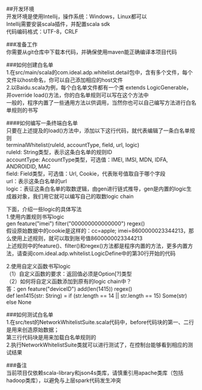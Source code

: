 ##开发环境  
开发环境是使用Intellij，操作系统：Windows，Linux都可以  
Intellij需要安装scala插件，并配置scala sdk  
代码编码格式：UTF-8，CRLF  

###准备工作  
你需要从git仓库中下载本代码，并确保使用maven能正确编译本项目代码  

###如何创建白名单  
1.在src/main/scala的com.ideal.adp.whitelist.detail包中，含有多个文件，每个文件以host命名，你可以自己添加相应的host文件  
2.以Baidu.scala为例，每个白名单文件都有一个类 extends LogicGenerable，并override load()方法，你的白名单规则可以写在这个方法中  
  一般的，程序内置了一些通用方法以供调用，当然你也可以自己编写方法进行白名单规则的书写  

####如何编写一条终端白名单  
只要在上述提及的load()方法中，添加以下这行代码，就代表编辑了一条白名单规则  
terminalWhitelist(ruleId, accountType, field, url, logic)  
ruleId: String类型，表示这条白名单的规则ID  
accountType: AccountType类型，可选值：IMEI, IMSI, MDN, IDFA, ANDROIDID, MAC  
field: Field类型，可选值：Url, Cookie，代表账号值取自于哪个字段  
url：表示这条白名单的url  
logic：表征这条白名单的取数逻辑，由gen进行链式推导，gen是内置的logic生成器对象，我们用它就可以编写自己的取数logic chain  

下面，介绍一些logic的具体写法  
1.使用内置规则书写logic  
gen feature("imei") filter("000000000000000") regex()  
假设原始数据中的cookie是这样的：cc=apple; imei=8600000023344213，那么使用上述规则，就可以取到账号值8600000023344213  
上述规则中的feature()、filter()和regex()方法都是程序内置的方法，更多内置方法，请查阅com.ideal.adp.whitelist.LogicDefine中的第30行开始的代码  

2.使用自定义函数书写logic  
（1）自定义函数的要求：返回值必须是Option[?]类型  
（2）如何将自定义函数添加到原有的logic chain中？  
     答：gen feature("deviceID") add(len(1415)) regex()  
         def len1415(str: String) = if (str.length == 14 || str.length == 15) Some(str) else None  


###如何测试白名单  
1.在src/test的NetworkWhitelistSuite.scala代码中，before代码块的第一、二行是用来创造原始数据；  
  第三行代码块是用来加载白名单规则的  
2.执行NetworkWhitelistSuite类就可以进行测试了，在控制台能够看到相应的测试结果  

###备注  
当前项目仅依赖scala-library和json4s类库，请慎重引用apache类库（包括hadoop类库），以避免与上层spark代码发生冲突  
